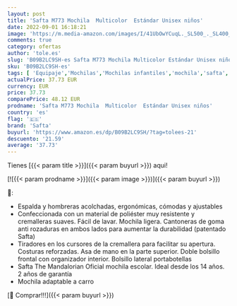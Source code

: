 ```yaml
---
layout: post
title: 'Safta M773 Mochila  Multicolor  Estándar Unisex niños'
date: 2022-09-01 16:18:21
image: 'https://m.media-amazon.com/images/I/41UbOwYCuqL._SL500_._SL400_.jpg'
comments: true
category: ofertas
author: 'tole.es'
slug: 'B09B2LC9SH-es Safta M773 Mochila Multicolor Estándar Unisex niños'
sku: 'B09B2LC9SH-es'
tags: [ 'Equipaje','Mochilas','Mochilas infantiles','mochila','safta','🇪🇸', ]
actualPrice: 37.73 EUR
currency: EUR
price: 37.73
comparePrice: 48.12 EUR
prodname: 'Safta M773 Mochila  Multicolor  Estándar Unisex niños'
country: 'es'
flag: '🇪🇸'
brand: 'Safta'
buyurl: 'https://www.amazon.es/dp/B09B2LC9SH/?tag=tolees-21'
descuento: '21.59'
average: '37.73'
---
```


Tienes [{{< param title >}}]({{< param buyurl >}}) aqui!

[![{{< param prodname >}}]({{< param image >}})]({{< param buyurl >}})

🔎:

- Espalda y hombreras acolchadas, ergonómicas, cómodas y ajustables
- Confeccionada con un material de poliéster muy resistente y cremalleras suaves. Fácil de lavar. Mochila ligera. Cantoneras de goma anti rozaduras en ambos lados para aumentar la durabilidad (patentado Safta)
- Tiradores en los cursores de la cremallera para facilitar su apertura. Costuras reforzadas. Asa de mano en la parte superior. Doble bolsillo frontal con organizador interior. Bolsillo lateral portabotellas
- Safta The Mandalorian Oficial mochila escolar. Ideal desde los 14 años. 2 años de garantía
- Mochila adaptable a carro

[🛒 Comprar!!!]({{< param buyurl >}})
